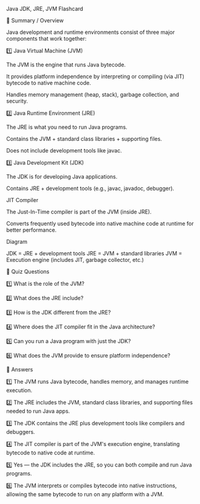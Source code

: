 Java JDK, JRE, JVM Flashcard

🌟 Summary / Overview

Java development and runtime environments consist of three major components that work together:

1️⃣ Java Virtual Machine (JVM)

The JVM is the engine that runs Java bytecode.

It provides platform independence by interpreting or compiling (via JIT) bytecode to native machine code.

Handles memory management (heap, stack), garbage collection, and security.

2️⃣ Java Runtime Environment (JRE)

The JRE is what you need to run Java programs.

Contains the JVM + standard class libraries + supporting files.

Does not include development tools like javac.

3️⃣ Java Development Kit (JDK)

The JDK is for developing Java applications.

Contains JRE + development tools (e.g., javac, javadoc, debugger).

JIT Compiler

The Just-In-Time compiler is part of the JVM (inside JRE).

Converts frequently used bytecode into native machine code at runtime for better performance.

Diagram

JDK = JRE + development tools
JRE = JVM + standard libraries
JVM = Execution engine (includes JIT, garbage collector, etc.)

🌟 Quiz Questions

1️⃣ What is the role of the JVM?

2️⃣ What does the JRE include?

3️⃣ How is the JDK different from the JRE?

4️⃣ Where does the JIT compiler fit in the Java architecture?

5️⃣ Can you run a Java program with just the JDK?

6️⃣ What does the JVM provide to ensure platform independence?

🌟 Answers

1️⃣ The JVM runs Java bytecode, handles memory, and manages runtime execution.

2️⃣ The JRE includes the JVM, standard class libraries, and supporting files needed to run Java apps.

3️⃣ The JDK contains the JRE plus development tools like compilers and debuggers.

4️⃣ The JIT compiler is part of the JVM's execution engine, translating bytecode to native code at runtime.

5️⃣ Yes — the JDK includes the JRE, so you can both compile and run Java programs.

6️⃣ The JVM interprets or compiles bytecode into native instructions, allowing the same bytecode to run on any platform with a JVM.

